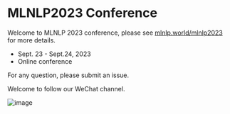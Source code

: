# MLNLP2023 Conference

Welcome to MLNLP 2023 conference, please see [mlnlp.world/mlnlp2023](http://www.mlnlp.world/mlnlp2023) for more details.

- Sept. 23 - Sept.24, 2023
- Online conference

For any question, please submit an issue.

Welcome to follow our WeChat channel.

![image](https://user-images.githubusercontent.com/21468340/198924438-9ebeff32-738e-42df-a81c-5f1f9acf03db.png)
